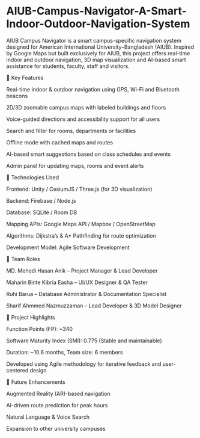 # AIUB-Campus-Navigator-A-Smart-Indoor-Outdoor-Navigation-System
AIUB Campus Navigator is a smart campus-specific navigation system designed for American International University–Bangladesh (AIUB). Inspired by Google Maps but built exclusively for AIUB, this project offers real-time indoor and outdoor navigation, 3D map visualization and AI-based smart assistance for students, faculty, staff and visitors.

🚀 Key Features

Real-time indoor & outdoor navigation using GPS, Wi-Fi and Bluetooth beacons

2D/3D zoomable campus maps with labeled buildings and floors

Voice-guided directions and accessibility support for all users

Search and filter for rooms, departments or facilities

Offline mode with cached maps and routes

AI-based smart suggestions based on class schedules and events

Admin panel for updating maps, rooms and event alerts

🧩 Technologies Used

Frontend: Unity / CesiumJS / Three.js (for 3D visualization)

Backend: Firebase / Node.js

Database: SQLite / Room DB

Mapping APIs: Google Maps API / Mapbox / OpenStreetMap

Algorithms: Dijkstra’s & A* Pathfinding for route optimization

Development Model: Agile Software Development

👥 Team Roles

MD. Mehedi Hasan Anik – Project Manager & Lead Developer

Maharin Binte Kibria Easha – UI/UX Designer & QA Tester

Ruhi Barua – Database Administrator & Documentation Specialist

Sharif Ahmmed Nazmuzzaman – Lead Developer & 3D Model Designer

🧮 Project Highlights

Function Points (FP): ~340

Software Maturity Index (SMI): 0.775 (Stable and maintainable)

Duration: ~10.6 months, Team size: 6 members

Developed using Agile methodology for iterative feedback and user-centered design

🔮 Future Enhancements

Augmented Reality (AR)-based navigation

AI-driven route prediction for peak hours

Natural Language & Voice Search

Expansion to other university campuses
